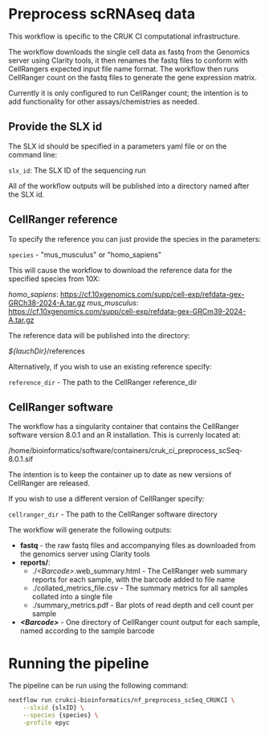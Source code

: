 # Preprocess scRNAseq data

This workflow is specific to the CRUK CI computational infrastructure.

The workflow downloads the single cell data as fastq from the Genomics server using
Clarity tools, it then renames the fastq files to conform with CellRangers
expected input file name format. The workflow then runs CellRanger count on the
fastq files to generate the gene expression matrix.

Currently it is only configured to run CellRanger count; the intention is to
add functionality for other assays/chemistries as needed.

## Provide the SLX id

The SLX id should be specified in a parameters yaml file or on the command line:

`slx_id`: The SLX ID of the sequencing run

All of the workflow outputs will be published into a directory named after the
SLX id.

## CellRanger reference

To specify the reference you can just provide the species in the parameters:

`species` - "mus_musculus" or "homo_sapiens"

This will cause the workflow to download the reference data for the
specified species from 10X:

*homo_sapiens*: https://cf.10xgenomics.com/supp/cell-exp/refdata-gex-GRCh38-2024-A.tar.gz
*mus_musculus*: https://cf.10xgenomics.com/supp/cell-exp/refdata-gex-GRCm39-2024-A.tar.gz

The reference data will be published into the directory:

*${lauchDir}*/references

Alternatively, if you wish to use an existing reference specify:

`reference_dir` - The path to the CellRanger reference_dir

## CellRanger software

The workflow has a singularity container that contains the CellRanger software
version 8.0.1 and an R installation. This is currenly located at:

/home/bioinformatics/software/containers/cruk_ci_preprocess_scSeq-8.0.1.sif

The intention is to keep the container up to date as new versions of CellRanger
are released.

If you wish to use a different version of CellRanger specify:

`cellranger_dir` - The path to the CellRanger software directory

The workflow will generate the following outputs:

* **fastq** - the raw fastq files and accompanying files as downloaded
              from the genomics server using Clarity tools
* **reports/**:
    * ./*\<Barcode\>*.web_summary.html - The CellRanger web summary reports for
                                     each sample, with the barcode added to file name
    * ./collated_metrics_file.csv - The summary metrics for all samples collated
                                    into a single file
    * ./summary_metrics.pdf - Bar plots of read depth and cell count per sample
* **_\<Barcode\>_** - One directory of CellRanger count output for each
                  sample, named according to the sample barcode

# Running the pipeline

The pipeline can be run using the following command:

```bash
nextflow run crukci-bioinformatics/nf_preprocess_scSeq_CRUKCI \
    --slxid {slxID} \
    --species {species} \
    -profile epyc
```
